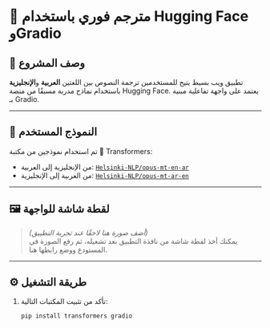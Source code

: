 # 🧠 مترجم فوري باستخدام Hugging Face وGradio

## 🧩 وصف المشروع
تطبيق ويب بسيط يتيح للمستخدمين ترجمة النصوص بين اللغتين **العربية** و**الإنجليزية** باستخدام نماذج مدربة مسبقًا من منصة Hugging Face. يعتمد على واجهة تفاعلية مبنية بـ Gradio.

---

## 🧠 النموذج المستخدم
تم استخدام نموذجين من مكتبة 🤗 Transformers:

- من الإنجليزية إلى العربية: [`Helsinki-NLP/opus-mt-en-ar`](https://huggingface.co/Helsinki-NLP/opus-mt-en-ar)
- من العربية إلى الإنجليزية: [`Helsinki-NLP/opus-mt-ar-en`](https://huggingface.co/Helsinki-NLP/opus-mt-ar-en)

---

## 🖼️ لقطة شاشة للواجهة

> *(أضف صورة هنا لاحقًا عند تجربة التطبيق)*  
> يمكنك أخذ لقطة شاشة من نافذة التطبيق بعد تشغيله، ثم رفع الصورة في المستودع ووضع رابطها هنا.

---

## ⚙️ طريقة التشغيل
1. تأكد من تثبيت المكتبات التالية:
   ```bash
   pip install transformers gradio
